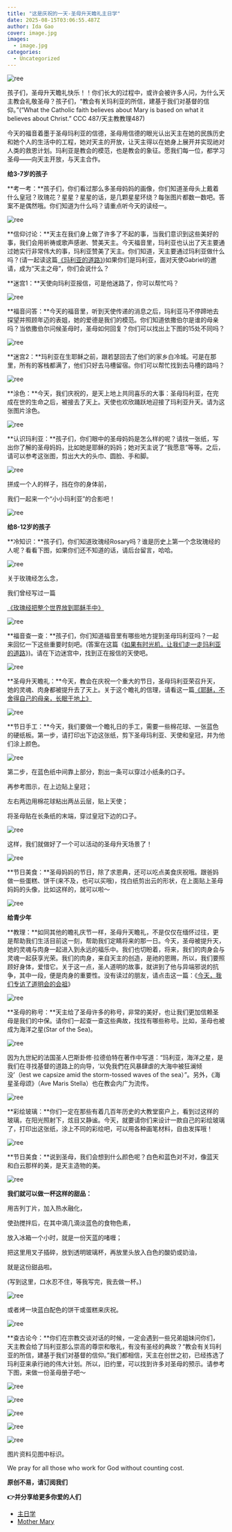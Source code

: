 ```yaml
---
title: "这是庆祝的一天-圣母升天瞻礼主日学"
date: 2025-08-15T03:06:55.487Z
author: Ida Gao
cover: image.jpg
images:
  - image.jpg
categories:
  - Uncategorized
---
```


  

<!--more-->

![ree](https://static.wixstatic.com/media/ec8b63_383f5285d4224fc68980db8e827fb9ac~mv2.jpg)

孩子们，圣母升天瞻礼快乐！！你们长大的过程中，或许会被许多人问，为什么天主教会礼敬圣母？孩子们，“教会有关玛利亚的所信，建基于我们对基督的信仰。”(“What the Catholic faith believes about Mary is based on what it believes about Christ.” CCC 487/天主教教理487)

  

今天的福音着墨于圣母玛利亚的信德，圣母用信德的眼光认出天主在她的民族历史和她个人的生活中的工程，她对天主的开放，让天主得以在她身上展开并实现祂对人类的救恩计划。玛利亚是教会的模范，也是教会的象征。愿我们每一位，都学习圣母——向天主开放，与天主合作。

  

**给3-7岁的孩子**

  

**考一考：**孩子们，你们看过那么多圣母妈妈的画像，你们知道圣母头上戴着什么皇冠？玫瑰花？星星？星星的话，是几颗星星环绕？每张图片都数一数吧。答案不是偶然哦。你们知道为什么吗？请重点听今天的读经一。

![ree](https://static.wixstatic.com/media/ec8b63_2c20b676dc6c40c5b190b48b2f4bc28b~mv2.jpg)

**信仰讨论：**天主在我们身上做了许多了不起的事，当我们意识到这些美好的事，我们会用祈祷或歌声感谢、赞美天主。今天福音里，玛利亚也认出了天主要通过她实行非常伟大的事，玛利亚赞美了天主。你们知道，天主要通过玛利亚做什么吗？(请一起读这篇[《玛利亚的道路》](https://www.urloveinme.com/post/the-way-of-mary))如果你们是玛利亚，面对天使Gabriel的邀请，成为“天主之母”，你们会说什么？

  

**迷宫1：**天使向玛利亚报信，可是他迷路了，你可以帮忙吗？

![ree](https://static.wixstatic.com/media/ec8b63_a315b922de2e4ab1b7c8e05bdf58b6f0~mv2.jpg)

**福音问答：**今天的福音里，听到天使传递的消息之后，玛利亚马不停蹄地去探望并照顾年迈的表姐，她的爱德是我们的模范。你们知道依撒伯尔是谁的母亲吗？当依撒伯尔问候圣母时，圣母如何回复？你们可以找出上下图的15处不同吗？

![ree](https://static.wixstatic.com/media/ec8b63_4a5483f3003848c390b8996151293216~mv2.jpg)

**迷宫2：**玛利亚在生耶稣之前，跟若瑟回去了他们的家乡白冷城。可是在那里，所有的客栈都满了，他们只好去马槽留宿。你们可以帮忙找到去马槽的路吗？

![ree](https://static.wixstatic.com/media/ec8b63_0ab01af9dd6f42ccacfe7d1dd0366822~mv2.jpg)

**涂色：**今天，我们庆祝的，是天上地上共同喜乐的大事：圣母玛利亚，在完成在世的生命之后，被接去了天上。天使也欢欣踊跃地迎接了玛利亚升天。请为这张图片涂色。

![ree](https://static.wixstatic.com/media/ec8b63_d07ec55860844a72b6be7541800d4033~mv2.jpg)

**认识玛利亚：**孩子们，你们眼中的圣母妈妈是怎么样的呢？请找一张纸，写出你了解的圣母妈妈，比如她是耶稣的妈妈；她对天主说了“我愿意”等等。之后，请可以参考这张图，剪出大大的头巾、圆脸、手和脚。

![ree](https://static.wixstatic.com/media/ec8b63_c3d2d45ccc2146aab8a278f8a0030849~mv2.jpg)

拼成一个人的样子，挡在你的身体前，

我们一起来一个“小小玛利亚”的合影吧！

![ree](https://static.wixstatic.com/media/ec8b63_843f25e125e24ab3b26f88c991745d07~mv2.jpg)

  

**给8-12岁的孩子**

  

**冷知识：**孩子们，你们知道玫瑰经Rosary吗？谁是历史上第一个念玫瑰经的人呢？看看下图，如果你们还不知道的话，请后台留言，哈哈。

![ree](https://static.wixstatic.com/media/ec8b63_310f5828c9144e1bb04909ca3e876a76~mv2.jpg)

  

关于玫瑰经怎么念，

我们曾经写过一篇

[《玫瑰经把整个世界放到耶稣手中》](https://www.urloveinme.com/post/rosary)

  

![ree](https://static.wixstatic.com/media/ec8b63_db95dfb4dfca45cf9edec9143c19a4f6~mv2.jpg)

**福音查一查：**孩子们，你们知道福音里有哪些地方提到圣母玛利亚吗？一起来回忆一下这些重要时刻吧。(答案在这篇《[如果有时光机，让我们走一走玛利亚的道路](https://www.urloveinme.com/post/the-way-of-mary)》)。请在下边迷宫中，找到正在报信的天使吧。

![ree](https://static.wixstatic.com/media/ec8b63_4f82fa8d43f44ea2bed833061dfa3f47~mv2.jpg)

**圣母升天瞻礼：**今天，教会在庆祝一个重大的节日，圣母玛利亚荣召升天，她的灵魂、肉身都被提升去了天上。关于这个瞻礼的信理，请看这一篇[《](https://www.urloveinme.com/post/assumption-of-the-blessed-virgin-mary)[耶稣，不舍得自己的母亲，长眠于地上](https://www.urloveinme.com/post/assumption-of-the-blessed-virgin-mary)[》](https://www.urloveinme.com/post/assumption-of-the-blessed-virgin-mary)

![ree](https://static.wixstatic.com/media/ec8b63_b1df999167f04ea4a4f9164d509a361f~mv2.jpg)

**节日手工：**今天，我们要做一个瞻礼日的手工，需要一些棉花球、一张蓝色的硬纸板。第一步，请打印出下边这张纸，剪下圣母玛利亚、天使和皇冠，并为他们涂上颜色。

![ree](https://static.wixstatic.com/media/ec8b63_6a8c3b6edf30404985babb1678ddbe5b~mv2.jpg)

第二步，在蓝色纸中间靠上部分，割出一条可以穿过小纸条的口子。

再参考图示，在上边贴上皇冠；

左右两边用棉花球粘出两丛云层，贴上天使；

将圣母贴在长条纸的末端，穿过皇冠下边的口子。

![ree](https://static.wixstatic.com/media/ec8b63_acbc39848cb64c3c974d0a42e36a8f39~mv2.jpg)

这样，我们就做好了一个可以活动的圣母升天场景了！

![ree](https://static.wixstatic.com/media/ec8b63_5b1682393d3d4de3a8df8aba23b16639~mv2.jpg)

**节日美食：**圣母妈妈的节日，除了求恩典，还可以吃点美食庆祝哦。跟爸妈做一些蛋糕、饼干(来不及，也可以买哦)，找白纸剪出云的形状，在上面贴上圣母妈妈的头像，比如这样的，就可以啦～

![ree](https://static.wixstatic.com/media/ec8b63_408b6a8828914161b59282357cd54427~mv2.jpg)

  

**给青少年**

  

**教理：**如同其他的瞻礼庆节一样，圣母升天瞻礼，不是仅仅在缅怀过往，更是帮助我们生活目前这一刻，帮助我们定睛将来的那一日。今天，圣母被提升天，她的灵魂与肉身一起进入到永远的福乐中。我们也切盼着，将来，我们的肉身会与灵魂一起获享光荣。我们的肉身，来自天主的创造，是祂的恩赐，所以，我们要照顾好身体，爱惜它。关于这一点，圣人道明的故事，就讲到了他与异端邪说的抗争，其中一段，便是肉身的重要性。没有读过的朋友，请点击这一篇：《[今天，我们专访了道明会的会祖](http://mp.weixin.qq.com/s?__biz=MzIzNjU0NDI1MA==&mid=2247484465&idx=1&sn=e7ca24cea90bcce66fd82eba9b7791b3&chksm=e8d70da4dfa084b29f94332c269a0fda06fc146d0ac9a28cf254e269e2a9bdee5b93c80319e9&scene=21#wechat_redirect)》

![ree](https://static.wixstatic.com/media/ec8b63_622d319f8b304fdeaed19759f10aaebc~mv2.jpg)

**圣母的称号：**天主给了圣母许多的称号，非常的美好，也让我们更加信赖圣母是我们的中保。请你们一起查一查这些典故，找找有哪些称号。比如，圣母也被成为海洋之星(Star of the Sea)。

![ree](https://static.wixstatic.com/media/ec8b63_9720c14763024756b1094ae58da5203f~mv2.jpg)

因为九世紀的法国圣人巴斯卦修·拉德伯特在著作中写道：“玛利亚，海洋之星，是我们在寻找基督的道路上的向导，‘以免我們在风暴肆虐的大海中被狂澜倾没’（lest we capsize amid the storm-tossed waves of the sea）”。另外，《海星圣母颂》（Ave Maris Stella）也在教会内广为流传。

![ree](https://static.wixstatic.com/media/ec8b63_1903db1e65954aae8720b07bb9bcefbb~mv2.jpg)

**彩绘玻璃：**你们一定在那些有着几百年历史的大教堂窗户上，看到过这样的玻璃，在阳光照射下，炫目又静谧。今天，就要请你们来设计一款自己的彩绘玻璃了，打印出这张纸，涂上不同的彩绘吧，可以用各种画笔材料，自由发挥哦！

![ree](https://static.wixstatic.com/media/ec8b63_c3c6d3df9b6d4c888280434636bf3890~mv2.jpg)

**节日美食：**说到圣母，我们会想到什么颜色呢？白色和蓝色对不对，像蓝天和白云那样的美，是天主造物的美。

![ree](https://static.wixstatic.com/media/ec8b63_eda5dc75577044119981428ae6298603~mv2.jpg)

**我们就可以做一杯这样的甜品：**

用吉列丁片，加入热水融化，

使劲搅拌后，在其中滴几滴淡蓝色的食物色素，

放入冰箱一个小时，就是一份天蓝的啫喱；

把这里用叉子插碎，放到透明玻璃杯，再放里头放入白色的酸奶或奶油，

就是这份甜品啦。

(写到这里，口水忍不住，等我写完，我去做一杯。)

![ree](https://static.wixstatic.com/media/ec8b63_155d6c10e93e4857b3ccd3924b4bc4bd~mv2.jpg)

或者烤一块蓝白配色的饼干或蛋糕来庆祝。

![ree](https://static.wixstatic.com/media/ec8b63_34ffe674e0294275aac9086bc72c3837~mv2.jpg)

**查古论今：**你们在宗教交谈对话的时候，一定会遇到一些兄弟姐妹问你们，天主教会给了玛利亚那么崇高的尊崇和敬礼，有没有圣经的典故？“教会有关玛利亚的所信，建基于我们对基督的信仰。”我们都相信，天主在创世之初，已经拣选了玛利亚来承行祂的伟大计划。所以，旧约里，可以找到许多对圣母的预示。请参考下图，来做一份圣母册子吧～

![ree](https://static.wixstatic.com/media/ec8b63_e8c360a2fabd4fd7b56b6e71e6f0a102~mv2.jpg)

![ree](https://static.wixstatic.com/media/ec8b63_b50d33e19ad24c0caad68efe15202edb~mv2.jpg)

![ree](https://static.wixstatic.com/media/ec8b63_35421163ac4241bd91856fa52fcacccc~mv2.png)

![ree](https://static.wixstatic.com/media/ec8b63_154d6638bc7c43f5ad25fcff9feace22~mv2.jpg)

![ree](https://static.wixstatic.com/media/ec8b63_defc60d3ea564df1a87c75de6b451f80~mv2.jpg)

  

  

  

  

  

图片资料见图中标识。

We pray for all those who work for God without counting cost.

**原创不易，请订阅我们**

**👉并分享给更多你爱的人们**

*   [主日学](https://www.urloveinme.com/首頁/categories/主日学)
*   [Mother Mary](https://www.urloveinme.com/首頁/categories/mother-mary)
